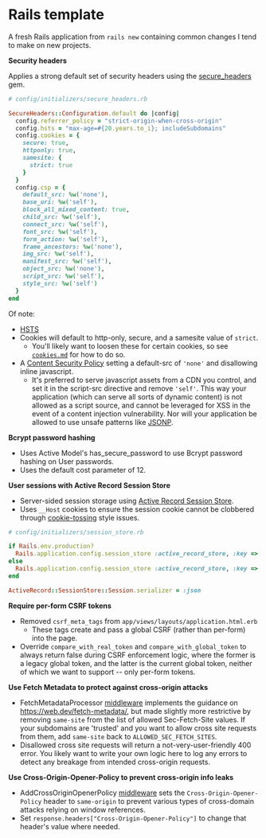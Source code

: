 # Rails template

A fresh Rails application from `rails new` containing common changes I tend to make on new projects.

**Security headers**

Applies a strong default set of security headers using the [secure_headers](https://github.com/github/secure_headers) gem.

```ruby
# config/initializers/secure_headers.rb

SecureHeaders::Configuration.default do |config|
  config.referrer_policy = "strict-origin-when-cross-origin"
  config.hsts = "max-age=#{20.years.to_i}; includeSubdomains"
  config.cookies = {
    secure: true,
    httponly: true,
    samesite: {
      strict: true
    }
  }
  config.csp = {
    default_src: %w('none'),
    base_uri: %w('self'),
    block_all_mixed_content: true,
    child_src: %w('self'),
    connect_src: %w('self'),
    font_src: %w('self'),
    form_action: %w('self'),
    frame_ancestors: %w('none'),
    img_src: %w('self'),
    manifest_src: %w('self'),
    object_src: %w('none'),
    script_src: %w('self'),
    style_src: %w('self')
  }
end
```

Of note:
* [HSTS](https://developer.mozilla.org/en-US/docs/Web/HTTP/Headers/Strict-Transport-Security)
* Cookies will default to http-only, secure, and a samesite value of `strict`.
  - You'll likely want to loosen these for certain cookies, so see [`cookies.md`](https://github.com/github/secure_headers/blob/main/docs/cookies.md) for how to do so.
* A [Content Security Policy](https://developer.mozilla.org/en-US/docs/Web/HTTP/CSP) setting a default-src of `'none'` and disallowing inline javascript.
  - It's preferred to serve javascript assets from a CDN you control, and set it in the script-src directive and remove `'self'`. This way your application (which can serve all sorts of dynamic content) is not allowed as a script source, and cannot be leveraged for XSS in the event of a content injection vulnerability. Nor will your application be allowed to use unsafe patterns like [JSONP](https://stackoverflow.com/questions/2067472/what-is-jsonp-and-why-was-it-created).

**Bcrypt password hashing**
* Uses Active Model's has_secure_password to use Bcrypt password hashing on User passwords.
* Uses the default cost parameter of 12.

**User sessions with Active Record Session Store**
* Server-sided session storage using [Active Record Session Store](https://github.com/rails/activerecord-session_store).
* Uses `__Host` cookies to ensure the session cookie cannot be clobbered through [cookie-tossing](https://github.blog/2013-04-09-yummy-cookies-across-domains/) style issues.

```ruby
# config/initializers/session_store.rb

if Rails.env.production?
  Rails.application.config.session_store :active_record_store, :key => '__Host-example-session'
else
  Rails.application.config.session_store :active_record_store, :key => 'example-session'
end

ActiveRecord::SessionStore::Session.serializer = :json
```

**Require per-form CSRF tokens**
* Removed `csrf_meta_tags` from `app/views/layouts/application.html.erb`
  * These tags create and pass a global CSRF (rather than per-form) into the page.
* Override `compare_with_real_token` and `compare_with_global_token` to always return false during CSRF enforcement logic, where the former is a legacy global token, and the latter is the current global token, neither of which we want to support -- only per-form tokens.

**Use Fetch Metadata to protect against cross-origin attacks**
* FetchMetadataProcessor [middleware](./lib/middleware/fetch_metadata_processor.rb) implements the guidance on https://web.dev/fetch-metadata/, but made slightly more restrictive by removing `same-site` from the list of allowed Sec-Fetch-Site values. If your subdomains are 'trusted' and you want to allow cross site requests from them, add `same-site` back to `ALLOWED_SEC_FETCH_SITES`.
* Disallowed cross site requests will return a not-very-user-friendly 400 error. You likely want to write your own logic here  to log any errors to detect any breakage from intended cross-origin requests.

**Use Cross-Origin-Opener-Policy to prevent cross-origin info leaks**
* AddCrossOriginOpenerPolicy [middleware](lib/middleware/add_cross_origin_opener_policy.rb) sets the `Cross-Origin-Opener-Policy` header to `same-origin` to prevent various types of cross-domain attacks relying on window references.
* Set `response.headers["Cross-Origin-Opener-Policy"]` to change that header's value where needed.
